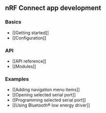 ## nRF Connect app development

### Basics

* [[Getting started]]
* [[Configuration]]

### API

* [[API reference]]
* [[Modules]]

### Examples

* [[Adding navigation menu items]]
* [[Opening selected serial port]]
* [[Programming selected serial port]]
* [[Using Bluetooth® low energy driver]]